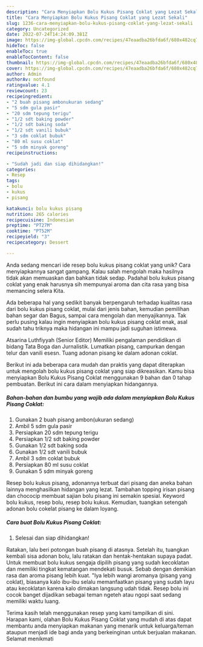 ```yaml
---
description: "Cara Menyiapkan Bolu Kukus Pisang Coklat yang Lezat Sekali"
title: "Cara Menyiapkan Bolu Kukus Pisang Coklat yang Lezat Sekali"
slug: 1236-cara-menyiapkan-bolu-kukus-pisang-coklat-yang-lezat-sekali
category: Uncategorized
date: 2022-07-24T14:24:09.381Z
image: https://img-global.cpcdn.com/recipes/47eaadba26bfda6f/680x482cq70/bolu-kukus-pisang-coklat-foto-resep-utama.jpg
hideToc: false
enableToc: true
enableTocContent: false
thumbnail: https://img-global.cpcdn.com/recipes/47eaadba26bfda6f/680x482cq70/bolu-kukus-pisang-coklat-foto-resep-utama.jpg
cover: https://img-global.cpcdn.com/recipes/47eaadba26bfda6f/680x482cq70/bolu-kukus-pisang-coklat-foto-resep-utama.jpg
author: Admin
authorAv: notfound
ratingvalue: 4.1
reviewcount: 23
recipeingredient:
- "2 buah pisang ambonukuran sedang"
- "5 sdm gula pasir"
- "20 sdm tepung terigu"
- "1/2 sdt baking powder"
- "1/2 sdt baking soda"
- "1/2 sdt vanili bubuk"
- "3 sdm coklat bubuk"
- "80 ml susu coklat"
- "5 sdm minyak goreng"
recipeinstructions:

- "Sudah jadi dan siap dihidangkan!"
categories:
- Resep
tags:
- bolu
- kukus
- pisang

katakunci: bolu kukus pisang 
nutrition: 265 calories
recipecuisine: Indonesian
preptime: "PT27M"
cooktime: "PT52M"
recipeyield: "3"
recipecategory: Dessert

---
```





Anda sedang mencari ide resep bolu kukus pisang coklat yang unik? Cara menyiapkannya sangat gampang. Kalau salah mengolah maka hasilnya tidak akan memuaskan dan bahkan tidak sedap. Padahal bolu kukus pisang coklat yang enak harusnya sih mempunyai aroma dan cita rasa yang bisa memancing selera Kita.





Ada beberapa hal yang sedikit banyak berpengaruh terhadap kualitas rasa dari bolu kukus pisang coklat, mulai dari jenis bahan, kemudian pemilihan bahan segar dan Bagus, sampai cara mengolah dan menyajikannya. Tak perlu pusing kalau ingin menyiapkan bolu kukus pisang coklat enak,      asal sudah tahu triknya maka hidangan ini mampu jadi suguhan istimewa.














Atsarina Luthfiyyah (Senior Editor) Memiliki pengalaman pendidikan di bidang Tata Boga dan Jurnalistik. Lumatkan pisang, campurkan dengan telur dan vanili esesn. Tuang adonan pisang ke dalam adonan coklat.






Berikut ini ada beberapa cara mudah dan praktis yang dapat diterapkan untuk mengolah bolu kukus pisang coklat yang siap dikreasikan. Kamu bisa menyiapkan Bolu Kukus Pisang Coklat menggunakan 9 bahan dan 0 tahap pembuatan. Berikut ini cara dalam menyiapkan hidangannya.

<!--inarticleads1-->

##### Bahan-bahan dan bumbu yang wajib ada dalam menyiapkan Bolu Kukus Pisang Coklat:

1. Gunakan 2 buah pisang ambon(ukuran sedang)
1. Ambil 5 sdm gula pasir
1. Persiapkan 20 sdm tepung terigu
1. Persiapkan 1/2 sdt baking powder
1. Gunakan 1/2 sdt baking soda
1. Gunakan 1/2 sdt vanili bubuk
1. Ambil 3 sdm coklat bubuk
1. Persiapkan 80 ml susu coklat
1. Gunakan 5 sdm minyak goreng


Resep bolu kukus pisang, adonannya terbuat dari pisang dan aneka bahan lainnya menghasilkan hidangan yang lezat. Tambahan topping irisan pisang dan chococip membuat sajian bolu pisang ini semakin spesial. Keyword bolu kukus, resep bolu, resep bolu kukus. Kemudian, tuangkan setengah adonan bolu cokelat pisang ke dalam loyang. 

<!--inarticleads2-->

##### Cara buat Bolu Kukus Pisang Coklat:


1. Selesai dan siap dihidangkan!

Ratakan, lalu beri potongan buah pisang di atasnya. Setelah itu, tuangkan kembali sisa adonan bolu, lalu ratakan dan hentak-hentakan supaya padat. Untuk membuat bolu kukus sengaja dipilih pisang yang sudah kecoklatan dan memiliki tingkat kematangan mendekati busuk. Sebab dengan demikian rasa dan aroma pisang lebih kuat. &#34;Iya lebih wangi aromanya (pisang yang coklat), biasanya kalo ibu-ibu selalu memanfaatkan pisang yang sudah layu atau kecoklatan karena kalo dimakan langsung udah tidak. Resep bolu ini cocok banget dijadikan sebagai teman ngeteh atau ngopi saat sedang memiliki waktu luang. 

Terima kasih telah menggunakan resep yang kami tampilkan di sini. Harapan kami, olahan Bolu Kukus Pisang Coklat yang mudah di atas dapat membantu anda menyiapkan makanan yang menarik untuk keluarga/teman ataupun menjadi ide bagi anda yang berkeinginan untuk berjualan makanan. Selamat menikmati
